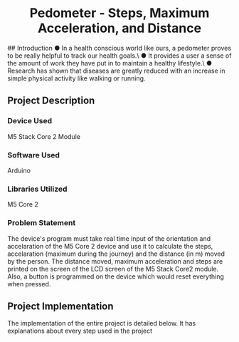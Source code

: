 <h1 align="center">Pedometer - Steps, Maximum Acceleration, and Distance </h1>
## Introduction
● In a health conscious world like ours, a pedometer proves to be really helpful to track our health goals.\
● It provides a user a sense of the amount of work they have put in to maintain a healthy lifestyle.\
● Research has shown that diseases are greatly reduced with an increase in simple physical activity like walking or running.

## Project Description
### Device Used
M5 Stack Core 2 Module
### Software Used
Arduino
### Libraries Utilized
M5 Core 2

### Problem Statement
The device's program must take real time input of the orientation and accelaration of the M5 Core 2 device and use it to calculate the steps, accelaration (maximum during the journey) and the distance (in m) moved by the person. The distance moved, maximum acceleration and steps are printed on the screen of the LCD screen of the M5 Stack Core2 module. Also, a button is programmed on the device which would reset everything when pressed.

## Project Implementation
The implementation of the entire project is detailed below. It has explanations about every step used in the project

